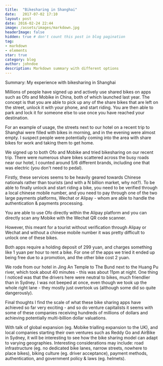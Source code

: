 ```yaml
---
title:  "Bikesharing in Shanghai"
date:   2017-07-02 17:10
layout: post
date: 2016-02-24 22:44
image: /assets/images/markdown.jpg
headerImage: false
hidden: true # don't count this post in blog pagination
tag:
- markdown
- elements
star: true
category: blog
author: johndoe
description: Markdown summary with different options
---
```


Summary: My experience with bikesharing in Shanghai

Millions of people have signed up and actively use shared bikes on apps such as Ofo and Mobike in China, both of which launched last year. The concept is that you are able to pick up any of the share bikes that are left on the street, unlock it with your phone, and start riding. You are then able to park and lock it for someone else to use once you have reached your destination.

For an example of usage, the streets next to our hotel on a recent trip to Shanghai were filled with bikes in morning, and in the evening were almost empty. I suspect people were potentially coming into the area with share bikes for work and taking them to get home.

We signed up to both Ofo and Mobike and tried bikesharing on our recent trip. There were numerous share bikes scattered across the busy roads near our hotel, I counted around 5/6 different brands, including one that was electric (you don't need to pedal).

Firstly, these services seems to be heavily geared towards Chinese nationals rather than tourists (and with a N billion market, why not?). To be able to finally unlock and start riding a bike, you need to be verified through a local chinese mobile number, and you need to pay through one of the two large payments platforms, Wechat or Alipay - whom are able to handle the authentication & payments processing.

You are able to use Ofo directly within the Alipay platform and you can directly scan any Mobike with the Wechat QR code scanner.

However, this meant for a tourist without verification through Alipay or Wechat and without a chinese mobile number it was pretty difficult to unlock one of these bikes.

Both apps require a holding deposit of 299 yuan, and charges something like 1 yuan per hour to rent a bike. For one of the apps we tried it ended up being free due to a promotion, and the other bike cost 2 yuan.

We rode from our hotel in Jing An Temple to The Bund next to the Huang Pu river, which took about 40 minutes - this was about 11pm at night. One thing I noticed was that the drivers here were neutral to bikes, much friendlier than in Sydney. I was not beeped at once, even though we took up the whole right lane - they mostly just overtook us (although some did so quite dangerously).

Final thoughts
I find the scale of what these bike sharing apps have achieved so far very exciting - and so do venture capitalists it seems with some of these companies receiving hundreds of millions of dollars and achieving potentially multi-billion dollar valuations.

With talk of global expansion (eg. Mobike trialling expansion to the UK), and local companies starting their own ventures such as Reddy Go and AirBike in Sydney, it will be interesting to see how the bike sharing model can adapt to varying geographies. Interesting considerations may include: road infrastructure (eg. no dedicated bike lanes, narrow streets, nowhere to place bikes), biking culture (eg. driver acceptance), payment methods, authentication, and government policy & laws (eg. helmets).
